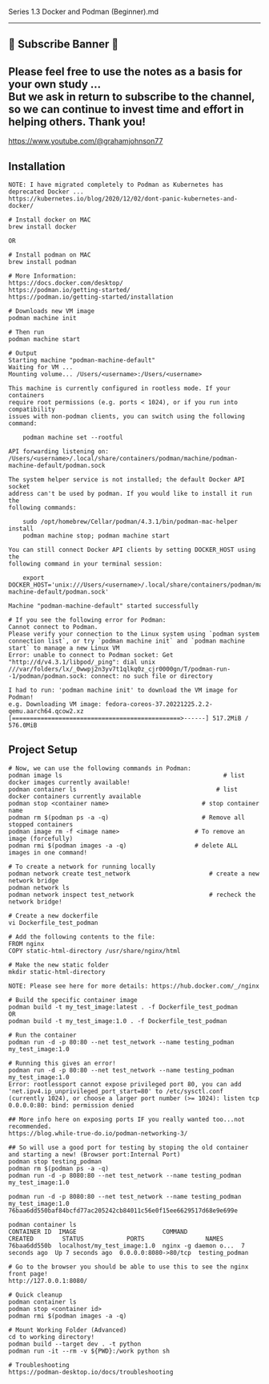 Series 1.3 Docker and Podman (Beginner).md
******************************************

## 🌟 Subscribe Banner 🌟
## Please feel free to use the notes as a basis for your own study ... <br>But we ask in return to subscribe to the channel, so we can continue to invest time and effort in helping others. Thank you! 
https://www.youtube.com/@grahamjohnson77

## Installation

	NOTE: I have migrated completely to Podman as Kubernetes has deprecated Docker ... 
	https://kubernetes.io/blog/2020/12/02/dont-panic-kubernetes-and-docker/

	# Install docker on MAC
	brew install docker

	OR

	# Install podman on MAC
	brew install podman

	# More Information:
	https://docs.docker.com/desktop/
	https://podman.io/getting-started/
	https://podman.io/getting-started/installation

	# Downloads new VM image
	podman machine init

	# Then run
	podman machine start

	# Output
	Starting machine "podman-machine-default"
	Waiting for VM ...
	Mounting volume... /Users/<username>:/Users/<username>

	This machine is currently configured in rootless mode. If your containers
	require root permissions (e.g. ports < 1024), or if you run into compatibility
	issues with non-podman clients, you can switch using the following command:

		podman machine set --rootful

	API forwarding listening on: /Users/<username>/.local/share/containers/podman/machine/podman-machine-default/podman.sock

	The system helper service is not installed; the default Docker API socket
	address can't be used by podman. If you would like to install it run the
	following commands:

		sudo /opt/homebrew/Cellar/podman/4.3.1/bin/podman-mac-helper install
		podman machine stop; podman machine start

	You can still connect Docker API clients by setting DOCKER_HOST using the
	following command in your terminal session:

		export DOCKER_HOST='unix:///Users/<username>/.local/share/containers/podman/machine/podman-machine-default/podman.sock'

	Machine "podman-machine-default" started successfully

	# If you see the following error for Podman:
	Cannot connect to Podman. 
	Please verify your connection to the Linux system using `podman system connection list`, or try `podman machine init` and `podman machine start` to manage a new Linux VM
	Error: unable to connect to Podman socket: Get "http://d/v4.3.1/libpod/_ping": dial unix ///var/folders/lx/_0wwpj2n3yv7t1qlkq0z_cjr0000gn/T/podman-run--1/podman/podman.sock: connect: no such file or directory

	I had to run: 'podman machine init' to download the VM image for Podman!
	e.g. Downloading VM image: fedora-coreos-37.20221225.2.2-qemu.aarch64.qcow2.xz [===============================================>------] 517.2MiB / 576.0MiB

## Project Setup

	# Now, we can use the following commands in Podman:
	podman image ls								                # list docker images currently available!
	podman container ls 						              # list docker containers currently available
	podman stop <container name>				          # stop container name
	podman rm $(podman ps -a -q)				          # Remove all stopped containers
	podman image rm -f <image name>				        # To remove an image (forcefully)
	podman rmi $(podman images -a -q)			        # delete ALL images in one command!

	# To create a network for running locally
	podman network create test_network						# create a new network bridge
	podman network ls
	podman network inspect test_network						# recheck the network bridge!

	# Create a new dockerfile
	vi Dockerfile_test_podman

	# Add the following contents to the file:
	FROM nginx
	COPY static-html-directory /usr/share/nginx/html

	# Make the new static folder
	mkdir static-html-directory

	NOTE: Please see here for more details: https://hub.docker.com/_/nginx

	# Build the specific container image
	podman build -t my_test_image:latest . -f Dockerfile_test_podman
	OR
	podman build -t my_test_image:1.0 . -f Dockerfile_test_podman

	# Run the container
	podman run -d -p 80:80 --net test_network --name testing_podman my_test_image:1.0

	# Running this gives an error!
	podman run -d -p 80:80 --net test_network --name testing_podman my_test_image:1.0
	Error: rootlessport cannot expose privileged port 80, you can add 'net.ipv4.ip_unprivileged_port_start=80' to /etc/sysctl.conf (currently 1024), or choose a larger port number (>= 1024): listen tcp 0.0.0.0:80: bind: permission denied

	## More info here on exposing ports IF you really wanted too...not recommended.
	https://blog.while-true-do.io/podman-networking-3/

	## So will use a good port for testing by stoping the old container and starting a new! (Browser port:Internal Port)
	podman stop testing_podman
	podman rm $(podman ps -a -q)
	podman run -d -p 8080:80 --net test_network --name testing_podman my_test_image:1.0

	podman run -d -p 8080:80 --net test_network --name testing_podman my_test_image:1.0
	76baa6dd550baf84bcfd77ac205242cb84011c56e0f15ee6629517d68e9e699e

	podman container ls
	CONTAINER ID  IMAGE                        COMMAND               CREATED        STATUS            PORTS                 NAMES
	76baa6dd550b  localhost/my_test_image:1.0  nginx -g daemon o...  7 seconds ago  Up 7 seconds ago  0.0.0.0:8080->80/tcp  testing_podman

	# Go to the browser you should be able to use this to see the nginx front page!
	http://127.0.0.1:8080/

	# Quick cleanup
	podman container ls
	podman stop <container id>
	podman rmi $(podman images -a -q)

	# Mount Working Folder (Advanced)
	cd to working directory!
	podman build --target dev . -t python
	podman run -it --rm -v ${PWD}:/work python sh

	# Troubleshooting
	https://podman-desktop.io/docs/troubleshooting
